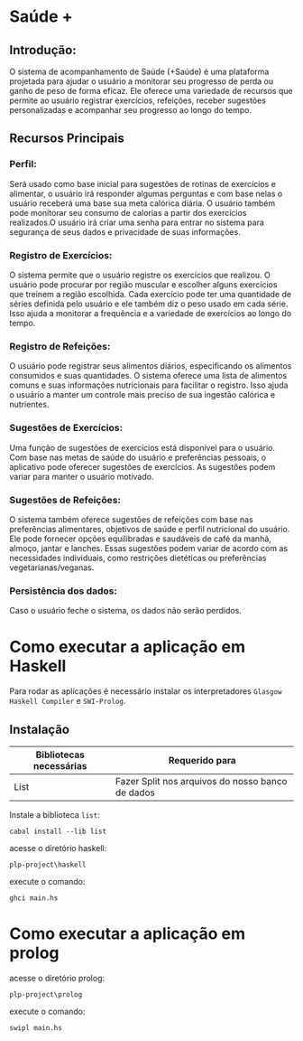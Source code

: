 # Saúde +
## Introdução:
O sistema de acompanhamento de Saúde (+Saúde) é uma plataforma projetada para ajudar o usuário a monitorar seu progresso de perda ou ganho de peso de forma eficaz. Ele oferece uma variedade de recursos que permite ao usuário registrar exercícios, refeições, receber sugestões personalizadas e acompanhar seu progresso ao longo do tempo.

## Recursos Principais

### Perfil: 
Será usado como base inicial para sugestões de rotinas de exercícios e alimentar, o usuário irá responder algumas perguntas e com base nelas o usuário receberá uma base sua meta calórica diária. O usuário também pode monitorar seu consumo de calorias a partir dos exercícios realizados.O usuário irá criar uma senha para entrar no sistema para segurança de seus dados e privacidade de suas informações.
 
### Registro de Exercícios: 
O sistema permite que o usuário registre os exercícios que realizou. O usuário pode procurar por região muscular e escolher alguns exercícios que treinem a região escolhida. Cada exercício pode ter uma quantidade de séries definida pelo usuário e ele também diz o peso usado em cada série. Isso ajuda a monitorar a frequência e a variedade de exercícios ao longo do tempo.

### Registro de Refeições: 
O usuário pode registrar seus alimentos diários, especificando os alimentos consumidos e suas quantidades. O sistema oferece uma lista de alimentos comuns e suas informações nutricionais para facilitar o registro. Isso ajuda o usuário a manter um controle mais preciso de sua ingestão calórica e nutrientes.

### Sugestões de Exercícios: 
Uma função de sugestões de exercícios está disponível para o usuário. Com base nas metas de saúde do usuário e preferências pessoais, o aplicativo pode oferecer sugestões de exercícios. As sugestões podem variar para manter o usuário motivado.

### Sugestões de Refeições: 
O sistema também oferece sugestões de refeições com base nas preferências alimentares, objetivos de saúde e perfil nutricional do usuário. Ele pode fornecer opções equilibradas e saudáveis de café da manhã, almoço, jantar e lanches. Essas sugestões podem variar de acordo com as necessidades individuais, como restrições dietéticas ou preferências vegetarianas/veganas.

### Persistência dos dados: 
Caso o usuário feche o sistema, os dados não serão perdidos.

# Como executar a aplicação em Haskell
Para rodar as aplicações é necessário instalar os interpretadores `Glasgow Haskell Compiler` e `SWI-Prolog`.

## Instalação

|Bibliotecas necessárias|Requerido para|
|-----------------------|--------------|
| List                  | Fazer Split nos arquivos do nosso banco de dados

Instale a biblioteca `list`:

```
cabal install --lib list
```

acesse o diretório haskell:

```
plp-project\haskell
```

execute o comando:

```
ghci main.hs
```

# Como executar a aplicação em prolog

acesse o diretório prolog:

```
plp-project\prolog
```

execute o comando:

```
swipl main.hs
```
